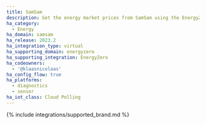 ```yaml
---
title: SamSam
description: Get the energy market prices from SamSam using the EnergyZero integration.
ha_category:
  - Energy
ha_domain: samsam
ha_release: 2023.2
ha_integration_type: virtual
ha_supporting_domain: energyzero
ha_supporting_integration: EnergyZero
ha_codeowners:
  - '@klaasnicolaas'
ha_config_flow: true
ha_platforms:
  - diagnostics
  - sensor
ha_iot_class: Cloud Polling
---
```


{% include integrations/supported_brand.md %}

